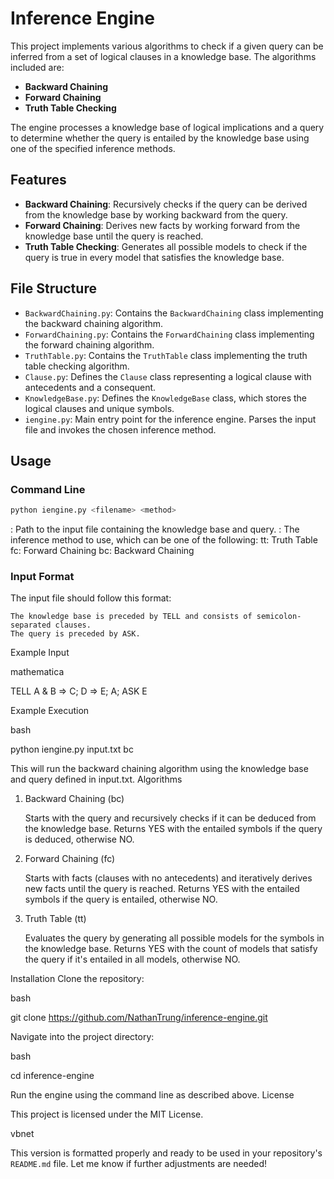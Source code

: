 # Inference Engine

This project implements various algorithms to check if a given query can be inferred from a set of logical clauses in a knowledge base. The algorithms included are:
- **Backward Chaining**
- **Forward Chaining**
- **Truth Table Checking**

The engine processes a knowledge base of logical implications and a query to determine whether the query is entailed by the knowledge base using one of the specified inference methods.

## Features

- **Backward Chaining**: Recursively checks if the query can be derived from the knowledge base by working backward from the query.
- **Forward Chaining**: Derives new facts by working forward from the knowledge base until the query is reached.
- **Truth Table Checking**: Generates all possible models to check if the query is true in every model that satisfies the knowledge base.

## File Structure

- `BackwardChaining.py`: Contains the `BackwardChaining` class implementing the backward chaining algorithm.
- `ForwardChaining.py`: Contains the `ForwardChaining` class implementing the forward chaining algorithm.
- `TruthTable.py`: Contains the `TruthTable` class implementing the truth table checking algorithm.
- `Clause.py`: Defines the `Clause` class representing a logical clause with antecedents and a consequent.
- `KnowledgeBase.py`: Defines the `KnowledgeBase` class, which stores the logical clauses and unique symbols.
- `iengine.py`: Main entry point for the inference engine. Parses the input file and invokes the chosen inference method.

## Usage

### Command Line
  ```bash
  python iengine.py <filename> <method>
  ```
<filename>: Path to the input file containing the knowledge base and query.
<method>: The inference method to use, which can be one of the following:
        tt: Truth Table
        fc: Forward Chaining
        bc: Backward Chaining

### Input Format

The input file should follow this format:

    The knowledge base is preceded by TELL and consists of semicolon-separated clauses.
    The query is preceded by ASK.

Example Input

mathematica

TELL
A & B => C; D => E; A;
ASK
E

Example Execution

bash

python iengine.py input.txt bc

This will run the backward chaining algorithm using the knowledge base and query defined in input.txt.
Algorithms
1. Backward Chaining (bc)

    Starts with the query and recursively checks if it can be deduced from the knowledge base.
    Returns YES with the entailed symbols if the query is deduced, otherwise NO.

2. Forward Chaining (fc)

    Starts with facts (clauses with no antecedents) and iteratively derives new facts until the query is reached.
    Returns YES with the entailed symbols if the query is entailed, otherwise NO.

3. Truth Table (tt)

    Evaluates the query by generating all possible models for the symbols in the knowledge base.
    Returns YES with the count of models that satisfy the query if it's entailed in all models, otherwise NO.

Installation
Clone the repository:

bash

git clone https://github.com/NathanTrung/inference-engine.git

Navigate into the project directory:

bash

cd inference-engine

Run the engine using the command line as described above.
License

This project is licensed under the MIT License.

vbnet


This version is formatted properly and ready to be used in your repository's `README.md` file. Let me know if further adjustments are needed!
